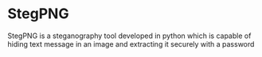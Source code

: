 # StegPNG
StegPNG is a steganography tool developed in python which is capable of hiding text message in an image and extracting it securely with a password
